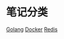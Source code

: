 <!-- 封面配置 -->

# 笔记分类

[Golang](/docs/notes/Golang/)
[Docker](/docs/notes/Docker/)
[Redis](/docs/notes/Golang/)
